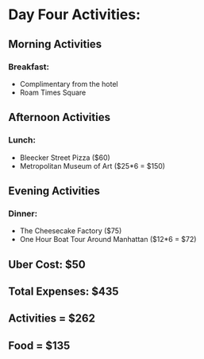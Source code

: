 # Day Four Activities:

## Morning Activities
### Breakfast: 
*	Complimentary from the hotel
*	Roam Times Square

## Afternoon Activities
### Lunch:
* Bleecker Street Pizza ($60)
* Metropolitan Museum of Art ($25*6 = $150)

## Evening Activities
### Dinner:
*	The Cheesecake Factory ($75)
*	One Hour Boat Tour Around Manhattan ($12*6 = $72)

## Uber Cost: $50

## Total Expenses: $435
## Activities = $262
## Food = $135
